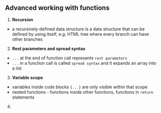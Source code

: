 ## Advanced working with functions
1. **Recursion**
- a recursively-defined data structure is a data structure that can be defined by using itself, e.g. HTML tree where every branch can have other branches
2. **Rest parameters and spread syntax**
- `...` at the end of function call represents `rest parameters`
- `...` in a function call is called `spread syntax` and it expands an array into a list
3. **Variable scope**
- variables inside code blocks `{...}` are only visible within that scope
- nested functions - functions inside other functions, functions in `return` statements
4. 
